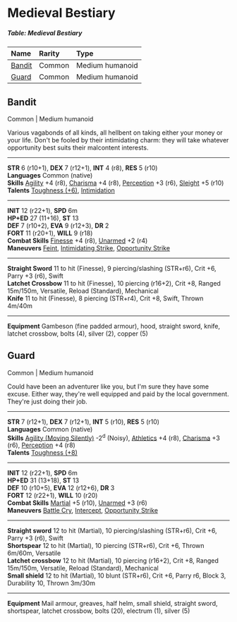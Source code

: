 # Medieval Bestiary

##### Table: Medieval Bestiary
| Name | Rarity | Type |
|:-|:-|:-|
| [Bandit](#bandit) | Common | Medium humanoid |
| [Guard](#guard) | Common | Medium humanoid |

## Bandit

Common | Medium humanoid

Various vagabonds of all kinds, all hellbent on taking either your money or your life. Don't be fooled by their intimidating charm: they will take whatever opportunity best suits their malcontent interests.

---

**STR** 6 (r10+1), **DEX** 7 (r12+1), **INT** 4 (r8), **RES** 5 (r10)  
**Languages** Common (native)  
**Skills** [Agility](/Basic/PHB.md#agility-dex) +4 (r8), [Charisma](/Basic/PHB.md#charisma-res) +4 (r8), [Perception](/Basic/PHB.md#perception-dex) +3 (r6), [Sleight](/Basic/PHB.md#sleight-dex) +5 (r10)  
**Talents** [Toughness (+6)](/Basic/Talents.md#toughness), [Intimidation](/Basic/Talents.md#intimidation)

---

**INIT** 12 (r22+1), **SPD** 6m  
**HP+ED** 27 (11+16), **ST** 13  
**DEF** 7 (r10+2), **EVA** 9 (r12+3), **DR** 2  
**FORT** 11 (r20+1), **WILL** 9 (r18)  
**Combat Skills** [Finesse](/Basic/PHB.md#finesse-dex) +4 (r8), [Unarmed](/Basic/PHB.md#unarmed-dex) +2 (r4)  
**Maneuvers** [Feint](/Basic/Maneuvers.md#feint), [Intimidating Strike](/Basic/Maneuvers.md#intimidating-strike), [Opportunity Strike](/Basic/Maneuvers.md#opportunity-strike)

---

**Straight Sword** 11 to hit (Finesse), 9 piercing/slashing (STR+r6), Crit +6, Parry +3 (r6), Swift  
**Latchet Crossbow** 11 to hit (Finesse), 10 piercing (r16+2), Crit +8, Ranged 15m/150m, Versatile, Reload (Standard), Mechanical  
**Knife** 11 to hit (Finesse), 8 piercing (STR+r4), Crit +8, Swift, Thrown 4m/40m  

---

**Equipment** Gambeson (fine padded armour), hood, straight sword, knife, latchet crossbow, bolts (4), silver (2), copper (5)

## Guard

Common | Medium humanoid

Could have been an adventurer like you, but I'm sure they have some excuse. Either way, they're well equipped and paid by the local government. They're just doing their job.

---

**STR** 7 (r12+1), **DEX** 7 (r12+1), **INT** 5 (r10), **RES** 5 (r10)  
**Languages** Common (native)  
**Skills** [Agility (Moving Silently)](/Basic/PHB.md#agility-dex) -2<sup>d</sup> (Noisy), [Athletics](/Basic/PHB.md#athletics-str) +4 (r8), [Charisma](/Basic/PHB.md#charisma-res) +3 (r6), [Perception](/Basic/PHB.md#perception-dex) +4 (r8)  
**Talents** [Toughness (+8)](/Basic/Talents.md#toughness)

---

**INIT** 12 (r22+1), **SPD** 6m  
**HP+ED** 31 (13+18), **ST** 13  
**DEF** 10 (r10+5), **EVA** 12 (r12+6), **DR** 3  
**FORT** 12 (r22+1), **WILL** 10 (r20)  
**Combat Skills** [Martial](/Basic/PHB.md#martial-dex) +5 (r10), [Unarmed](/Basic/PHB.md#unarmed-dex) +3 (r6)  
**Maneuvers** [Battle Cry](/Basic/Maneuvers.md#battle-cry), [Intercept](/Basic/Maneuvers.md#intercept), [Opportunity Strike](/Basic/Maneuvers.md#opportunity-strike)

---

**Straight sword** 12 to hit (Martial), 10 piercing/slashing (STR+r6), Crit +6, Parry +3 (r6), Swift  
**Shortspear** 12 to hit (Martial), 10 piercing (STR+r6), Crit +6, Thrown 6m/60m, Versatile  
**Latchet crossbow** 12 to hit (Martial), 10 piercing (r16+2), Crit +8, Ranged 15m/150m, Versatile, Reload (Standard), Mechanical  
**Small shield** 12 to hit (Martial), 10 blunt (STR+r6), Crit +6, Parry r6, Block 3, Durability 10, Thrown 3m/30m

---

**Equipment** Mail armour, greaves, half helm, small shield, straight sword, shortspear, latchet crossbow, bolts (20), electrum (1), silver (5)